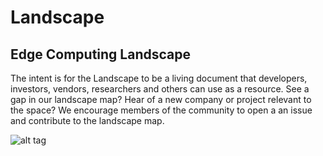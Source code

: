 # Landscape

## Edge Computing Landscape

The intent is for the Landscape to be a living document that developers, investors, vendors, researchers and others can use as a resource. See a gap in our landscape map? Hear of a new company or project relevant to the space? We encourage members of the community to open a an issue and contribute to the landscape map.

![alt tag](https://www.stateoftheedge.com/wp-content/uploads/2018/06/EdgeComputingLandscape.png "Edge Computing Landscape Map")
